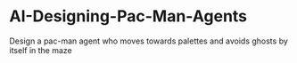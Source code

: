 # AI-Designing-Pac-Man-Agents
Design a pac-man agent who moves towards palettes and avoids ghosts by itself in the maze
